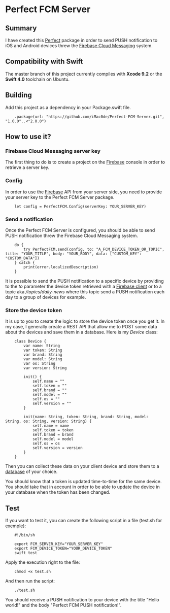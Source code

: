 # Perfect FCM Server

## Summary

I have created this [Perfect](http://perfect.org/) package in order to send PUSH notification to iOS and Android devices threw the [Firebase Cloud Messaging](https://firebase.google.com/docs/cloud-messaging/) system.

## Compatibility with Swift

The master branch of this project currently compiles with **Xcode 9.2** or the **Swift 4.0** toolchain on Ubuntu.

## Building

Add this project as a dependency in your Package.swift file.

```
    .package(url: "https://github.com/iMac0de/Perfect-FCM-Server.git", "1.0.0"..<"2.0.0")
```

## How to use it?

### Firebase Cloud Messaging server key

The first thing to do is to create a project on the [Firebase](https://firebase.google.com/) console in order to retrieve a server key.

### Config

In order to use the [Firebase](https://firebase.google.com/) API from your server side, you need to provide your server key to the Perfect FCM Server package.

```
    let config = PerfectFCM.Config(serverKey: YOUR_SERVER_KEY)
```
   
### Send a notification

Once the Perfect FCM Server is configured, you should be able to send PUSH notification threw the Firebase Cloud Messaging system.

```
    do {
	    try PerfectFCM.send(config, to: "A_FCM_DEVICE_TOKEN_OR_TOPIC", title: "YOUR_TITLE", body: "YOUR_BODY", data: ["CUSTOM_KEY": "CUSTOM_DATA"])
    } catch {
	    print(error.localizedDescription)
    }
```

It is possible to send the PUSH notification to a specific device by providing to the _to_ parameter the device token retrieved with a [Firebase client](https://firebase.google.com/docs/) or to a topic aka _/topics/daily-news_ where this topic send a PUSH notification each day to a group of devices for example.

### Store the device token

It is up to you to create the logic to store the device token once you get it. In my case, I generally create a REST API that allow me to POST some data about the devices and save them in a database. Here is my _Device_ class:

```
    class Device {
	    var name: String
	    var token: String
	    var brand: String
	    var model: String
	    var os: String
	    var version: String

		init() {
			self.name = ""
			self.token = ""
			self.brand = ""
			self.model = ""
			self.os = ""
			self.version = ""
		}

		init(name: String, token: String, brand: String, model: String, os: String, version: String) {
			self.name = name
			self.token = token
			self.brand = brand
			self.model = model
			self.os = os
			self.version = version
		}
    }
```

Then you can collect these data on your client device and store them to a [database](http://perfect.org/docs/databaseConnectors.html) of your choice.

You should know that a token is updated time-to-time for the same device. You should take that in account in order to be able to update the device in your database when the token has been changed.

## Test

If you want to test it, you can create the following script in a file (test.sh for exemple):

```
    #!/bin/sh
    
    export FCM_SERVER_KEY="YOUR_SERVER_KEY"
    export FCM_DEVICE_TOKEN="YOUR_DEVICE_TOKEN"
    swift test
```

Apply the execution right to the file:

```
    chmod +x test.sh
```

And then run the script:

```
    ./test.sh
```

You should receive a PUSH notification to your device with the title "Hello world!" and the body "Perfect FCM PUSH notification!".
    


